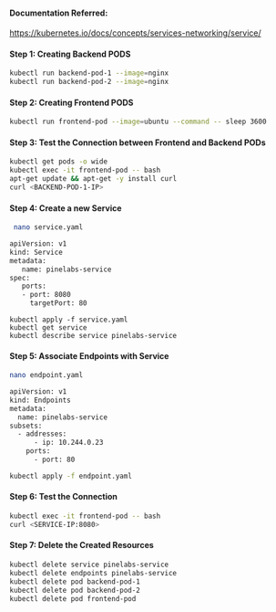 #### Documentation Referred:

https://kubernetes.io/docs/concepts/services-networking/service/

#### Step 1: Creating Backend PODS
```sh
kubectl run backend-pod-1 --image=nginx
kubectl run backend-pod-2 --image=nginx
```
#### Step 2: Creating Frontend PODS
```sh
kubectl run frontend-pod --image=ubuntu --command -- sleep 3600
```
#### Step 3: Test the Connection between Frontend and Backend PODs
```sh
kubectl get pods -o wide
kubectl exec -it frontend-pod -- bash
apt-get update && apt-get -y install curl
curl <BACKEND-POD-1-IP>
```
#### Step 4: Create a new Service

```sh
 nano service.yaml
```
```sh
apiVersion: v1
kind: Service
metadata:
   name: pinelabs-service
spec:
   ports:
   - port: 8080
     targetPort: 80
```
```
kubectl apply -f service.yaml
kubectl get service
kubectl describe service pinelabs-service
```
#### Step 5: Associate Endpoints with Service
```sh
nano endpoint.yaml
```
```sh
apiVersion: v1
kind: Endpoints
metadata:
  name: pinelabs-service
subsets:
  - addresses:
      - ip: 10.244.0.23
    ports:
      - port: 80
```
```sh
kubectl apply -f endpoint.yaml
```
#### Step 6: Test the Connection
```sh
kubectl exec -it frontend-pod -- bash
curl <SERVICE-IP:8080>
```

#### Step 7: Delete the Created Resources
```sh
kubectl delete service pinelabs-service
kubectl delete endpoints pinelabs-service
kubectl delete pod backend-pod-1
kubectl delete pod backend-pod-2
kubectl delete pod frontend-pod
```
